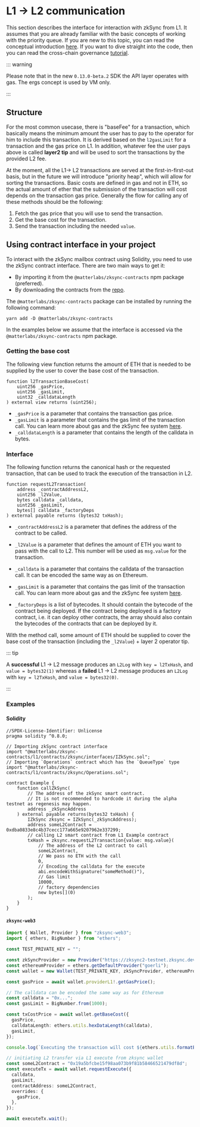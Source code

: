 # L1 -> L2 communication

This section describes the interface for interaction with zkSync from L1. It assumes that you are already familiar with the basic concepts of working with the priority queue. If you are new to this topic, you can read the conceptual introduction [here](./l1-l2-interop.md#priority-queue). If you want to dive straight into the code, then you can read the cross-chain governance [tutorial](../../tutorials/cross-chain-tutorial.md).

<TocHeader />
<TOC class="table-of-contents" :include-level="[2,3]" />

::: warning

Please note that in the new `0.13.0-beta.2` SDK the API layer operates with gas. The ergs concept is used by VM only.

:::

## Structure

For the most common usecase, there is "baseFee" for a transaction, which basically means the minimum amount the user has to pay to the operator for him to include this transaction. It is derived based on the `l2gasLimit` for a transaction and the gas price on L1.
In addition, whatever fee the user pays above is called **layer2 tip** and will be used to sort the transactions by the provided L2 fee.

At the moment, all the L1-> L2 transactions are served at the first-in-first-out basis, but in the future we will introduce "priority heap", which will allow for sorting the
transactions.
Basic costs are defined in gas and not in ETH, so the actual amount of ether that the submission of the transaction will cost depends on
the transaction gas price. Generally the flow for calling any of these methods should be the following:

1. Fetch the gas price that you will use to send the transaction.
2. Get the base cost for the transaction.
3. Send the transaction including the needed `value`.

## Using contract interface in your project

To interact with the zkSync mailbox contract using Solidity, you need to use the zkSync contract interface. There are two main ways to get it:

- By importing it from the `@matterlabs/zksync-contracts` npm package (preferred).
- By downloading the contracts from the [repo](https://github.com/matter-labs/v2-testnet-contracts).

The `@matterlabs/zksync-contracts` package can be installed by running the following command:

```
yarn add -D @matterlabs/zksync-contracts
```

In the examples below we assume that the interface is accessed via the `@matterlabs/zksync-contracts` npm package.

### Getting the base cost

The following view function returns the amount of ETH that is needed to be supplied by the user to cover the base cost of the transaction.

```solidity
function l2TransactionBaseCost(
    uint256 _gasPrice,
    uint256 _gasLimit,
    uint32 _calldataLength
) external view returns (uint256);
```

- `_gasPrice` is a parameter that contains the transaction gas price.
- `_gasLimit` is a parameter that contains the gas limit of the transaction call. You can learn more about gas and the zkSync fee system [here](../transactions/fee-model.md).
- `_calldataLength` is a parameter that contains the length of the calldata in bytes.

### Interface

The following function returns the canonical hash or the requested transaction, that can be used to track the execution of the transaction in L2.

```solidity
function requestL2Transaction(
    address _contractAddressL2,
    uint256 _l2Value,
    bytes calldata _calldata,
    uint256 _gasLimit,
    bytes[] calldata _factoryDeps
) external payable returns (bytes32 txHash);
```

- `_contractAddressL2` is a parameter that defines the address of the contract to be called.
- `_l2Value` is a parameter that defines the amount of ETH you want to pass with the call to L2. This number will be used as `msg.value` for the transaction.
- `_calldata` is a parameter that contains the calldata of the transaction call. It can be encoded the same way as on Ethereum.
- `_gasLimit` is a parameter that contains the gas limit of the transaction call. You can learn more about gas and the zkSync fee system [here](../transactions/fee-model.md).

- `_factoryDeps` is a list of bytecodes. It should contain the bytecode of the contract being deployed. If the contract being deployed is a factory contract, i.e. it can deploy other contracts, the array should also contain the bytecodes of the contracts that can be deployed by it.

With the method call, some amount of ETH should be supplied to cover the base cost of the transaction (including the `_l2Value`) + layer 2 operator tip.

::: tip

A **successful** L1 -> L2 message produces an `L2Log` with `key = l2TxHash`, and `value = bytes32(1)` whereas a **failed** L1 -> L2 message produces an `L2Log` with `key = l2TxHash`, and `value = bytes32(0)`.

:::

### Examples

#### Solidity

```solidity
//SPDX-License-Identifier: Unlicense
pragma solidity ^0.8.0;

// Importing zkSync contract interface
import "@matterlabs/zksync-contracts/l1/contracts/zksync/interfaces/IZkSync.sol";
// Importing `Operations` contract which has the `QueueType` type
import "@matterlabs/zksync-contracts/l1/contracts/zksync/Operations.sol";

contract Example {
    function callZkSync(
        // The address of the zkSync smart contract.
        // It is not recommended to hardcode it during the alpha testnet as regenesis may happen.
        address _zkSyncAddress
    ) external payable returns(bytes32 txHash) {
        IZkSync zksync = IZkSync(_zkSyncAddress);
        address someL2Contract = 0xdba0833e8c4b37cecc177a665e9207962e337299;
        // calling L2 smart contract from L1 Example contract
        txHash = zksync.requestL2Transaction{value: msg.value}(
            // The address of the L2 contract to call
            someL2Contract,
            // We pass no ETH with the call
            0,
            // Encoding the calldata for the execute
            abi.encodeWithSignature("someMethod()"),
            // Gas limit
            10000,
            // factory dependencies
            new bytes[](0)
        );
    }
}
```

#### `zksync-web3`

```ts
import { Wallet, Provider } from "zksync-web3";
import { ethers, BigNumber } from "ethers";

const TEST_PRIVATE_KEY = "";

const zkSyncProvider = new Provider("https://zksync2-testnet.zksync.dev");
const ethereumProvider = ethers.getDefaultProvider("goerli");
const wallet = new Wallet(TEST_PRIVATE_KEY, zkSyncProvider, ethereumProvider);

const gasPrice = await wallet.providerL1!.getGasPrice();

// The calldata can be encoded the same way as for Ethereum
const calldata = "0x...";
const gasLimit = BigNumber.from(1000);

const txCostPrice = await wallet.getBaseCost({
  gasPrice,
  calldataLength: ethers.utils.hexDataLength(calldata),
  gasLimit,
});

console.log(`Executing the transaction will cost ${ethers.utils.formatEther(txCostPrice)} ETH`);

// initiating L2 transfer via L1 execute from zksync wallet
const someL2Contract = "0x19a5bfcbe15f98aa073b9f81b58466521479df8d";
const executeTx = await wallet.requestExecute({
  calldata,
  gasLimit,
  contractAddress: someL2Contract,
  overrides: {
    gasPrice,
  },
});

await executeTx.wait();
```

